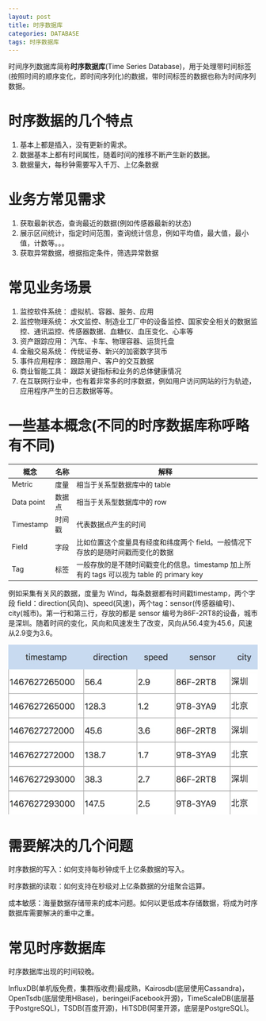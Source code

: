 ```yaml
---
layout: post
title: 时序数据库
categories: DATABASE
tags: 时序数据库
---
```


时间序列数据库简称**时序数据库**(Time Series Database)，用于处理带时间标签(按照时间的顺序变化，即时间序列化)的数据，带时间标签的数据也称为时间序列数据。

# 时序数据的几个特点

1. 基本上都是插入，没有更新的需求。
2. 数据基本上都有时间属性，随着时间的推移不断产生新的数据。
3. 数据量大，每秒钟需要写入千万、上亿条数据

# 业务方常见需求

1. 获取最新状态，查询最近的数据(例如传感器最新的状态)
2. 展示区间统计，指定时间范围，查询统计信息，例如平均值，最大值，最小值，计数等。。。
3. 获取异常数据，根据指定条件，筛选异常数据

# 常见业务场景

1. 监控软件系统： 虚拟机、容器、服务、应用
2. 监控物理系统： 水文监控、制造业工厂中的设备监控、国家安全相关的数据监控、通讯监控、传感器数据、血糖仪、血压变化、心率等
3. 资产跟踪应用： 汽车、卡车、物理容器、运货托盘
4. 金融交易系统： 传统证券、新兴的加密数字货币
5. 事件应用程序： 跟踪用户、客户的交互数据
6. 商业智能工具： 跟踪关键指标和业务的总体健康情况
7. 在互联网行业中，也有着非常多的时序数据，例如用户访问网站的行为轨迹，应用程序产生的日志数据等等。

# 一些基本概念(不同的时序数据库称呼略有不同)

| 概念       | 名称   | 解释                                                         |
| ---------- | ------ | ------------------------------------------------------------ |
| Metric     | 度量   | 相当于关系型数据库中的 table                                 |
| Data point | 数据点 | 相当于关系型数据库中的 row                                   |
| Timestamp  | 时间戳 | 代表数据点产生的时间                                         |
| Field      | 字段   | 比如位置这个度量具有经度和纬度两个 field。一般情况下存放的是随时间戳而变化的数据 |
| Tag        | 标签   | 一般存放的是不随时间戳变化的信息。timestamp 加上所有的 tags 可以视为 table 的 primary key |

例如采集有关风的数据，度量为 Wind，每条数据都有时间戳timestamp，两个字段 field：direction(风向)、speed(风速)，两个tag：sensor(传感器编号)、city(城市)。第一行和第三行，存放的都是 sensor 编号为86F-2RT8的设备，城市是深圳。随着时间的变化，风向和风速发生了改变，风向从56.4变为45.6，风速从2.9变为3.6。

![img](../image/image2020021201.jpg)

# 需要解决的几个问题

时序数据的写入：如何支持每秒钟成千上亿条数据的写入。

时序数据的读取：如何支持在秒级对上亿条数据的分组聚合运算。

成本敏感：海量数据存储带来的成本问题。如何以更低成本存储数据，将成为时序数据库需要解决的重中之重。

# 常见时序数据库

时序数据库出现的时间较晚。

InfluxDB(单机版免费，集群版收费)最成熟，Kairosdb(底层使用Cassandra)，OpenTsdb(底层使用HBase)，beringei(Facebook开源)，TimeScaleDB(底层基于PostgreSQL)，TSDB(百度开源)，HiTSDB(阿里开源，底层是PostgreSQL)。